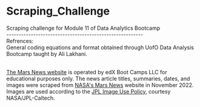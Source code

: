# Scraping_Challenge
Scraping challenge for Module 11 of Data Analytics Bootcamp<br>
--------------------------------------------------------<br>
Refrences:<br>
General coding equations and format obtained through UofO Data Analysis Bootcamp taught by Ali Lakhani. <br>
<br>

[The Mars News website](https://static.bc-edx.com/data/web/mars_news/index.html) is operated by edX Boot Camps LLC for educational purposes only. The news article titles, summaries, dates, and images were scraped from [NASA's Mars News](https://mars.nasa.gov/) website in November 2022. Images are used according to the [JPL Image Use Policy](https://www.jpl.nasa.gov/jpl-image-use-policy), courtesy NASA/JPL-Caltech.
